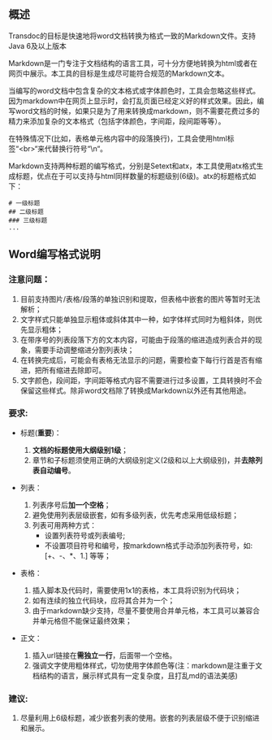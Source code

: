 ## 概述

Transdoc的目标是快速地将word文档转换为格式一致的Markdown文件。支持Java 6及以上版本

Markdown是一门专注于文档结构的语言工具，可十分方便地转换为html或者在网页中展示。本工具的目标是生成尽可能符合规范的Markdown文本。

当编写的word文档中包含复杂的文本格式或字体颜色时，工具会忽略这些样式。因为markdown中在网页上显示时，会打乱页面已经定义好的样式效果。因此，编写word文档的时候，如果只是为了用来转换成markdown，则不需要花费过多的精力来添加复杂的文本格式（包括字体颜色，字间距，段间距等等）。

在特殊情况下(比如，表格单元格内容中的段落换行)，工具会使用html标签“&lt;br&gt;“来代替换行符号“\n“。

Markdown支持两种标题的编写格式，分别是Setext和atx，本工具使用atx格式生成标题，优点在于可以支持与html同样数量的标题级别(6级)。atx的标题格式如下：  

	# 一级标题  
	## 二级标题  
	### 三级标题  
	...

## Word编写格式说明

### 注意问题：

1. 目前支持图片/表格/段落的单独识别和提取，但表格中嵌套的图片等暂时无法解析；
2. 文字样式只能单独显示粗体或斜体其中一种，如字体样式同时为粗斜体，则优先显示粗体；
3. 在带序号的列表段落下方的文本内容，可能由于段落的缩进造成列表合并的现象，需要手动调整缩进分割列表块；
4. 在转换完成后，可能会有表格无法显示的问题，需要检查下每行行首是否有缩进，把所有缩进去除即可。
5. 文字颜色，段间距，字间距等格式内容不需要进行过多设置，工具转换时不会保留这些样式。除非word文档除了转换成Markdown以外还有其他用途。

### 要求:

- 标题(**重要**)：
    1. **文档的标题使用大纲级别1级**；
    2. 章节和子标题须使用正确的大纲级别定义(2级和以上大纲级别)，并**去除列表自动编号**。

- 列表：
    1. 列表序号后**加一个空格**；
    2. 避免使用列表层级嵌套，如有多级列表，优先考虑采用低级标题；
    3. 列表可用两种方式：  
        - 设置列表符号或列表编号;  
        - 不设置项目符号和编号，按markdown格式手动添加列表符号，如:[+、-、\*、1.] 等等；

- 表格：
    1. 插入脚本及代码时，需要使用1x1的表格，本工具将识别为代码块；
    2. 如有连续的独立代码块，应将其合并为一个；
    2. 由于markdown缺少支持，尽量不要使用合并单元格，本工具可以兼容合并单元格但不能保证最终效果；

- 正文：
    1. 插入url链接在**需独立一行**，后面带一个空格。
    2. 强调文字使用粗体样式，切勿使用字体颜色等(注：markdown是注重于文档结构的语言，展示样式具有一定复杂度，且打乱md的语法美感)

### 建议:

1. 尽量利用上6级标题，减少嵌套列表的使用。嵌套的列表层级不便于识别缩进和展示。
